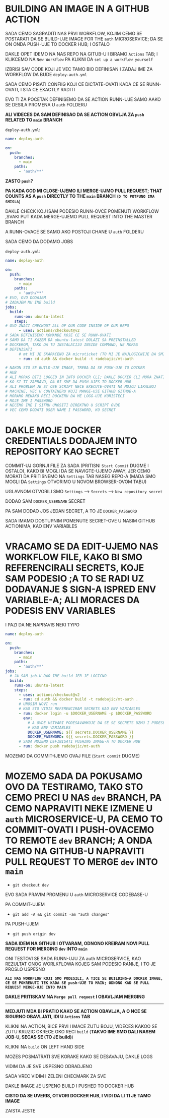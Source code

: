 # BUILDING AN IMAGE IN A GITHUB ACTION

SADA CEMO SAGRADITI NAS PRVI WORKFLOW, KOJIM CEMO SE POSTARATI DA SE BUILD-UJE IMAGE FOR THE `auth` MICROSERVICE; DA SE ON ONDA PUSH-UJE TO DOCKER HUB; I OSTALO

DAKLE OPET IDEMO NA NAS REPO NA GITUB-U I BIRAMO `Actions` TAB; I KLIKCEMO NA `New Workflow` PA KLIKNI DA `set up a workflow yourself`

IZBRISI SAV CODE KOJI JE VEC TAMO BIO DEFINISAN I ZADAJ IME ZA WORKFLOW DA BUDE `deploy-auth.yml`

SADA CEMO PISATI CONFIIG KOJI CE DICTATE-OVATI KADA CE SE RUNN-OVATI, I STA CE EXACTLY RADITI

EVO TI ZA POCETAK DEFINISEMO DA SE ACTION RUNN-UJE SAMO AAKO SE DESILA PROMENA U `auth` FOLDERU

**ALI VIDECES DA SAM DEFINISAO DA SE ACTION OBVLJA ZA `push` RELATED TO `main` BRANCH**

`deploy-auth.yml`:

```yml
name: deploy-auth

on:
  push:
    branches:
      - main
    paths:
      - 'auth/**'
```

**ZASTO `push`?**

**PA KADA GOD MI CLOSE-UJEMO ILI MERGE-UJMO PULL REQUEST; THAT COUNTS AS A `push` DIRECTLY TO THE `main` BRANCH** (**`D TO POTPUNO IMA SMISLA`**)

DAKLE CHECK KOJ ISAM PODESIO RUNN-OVCE POMENUTI WORKFLOW ,SVAKI PUT KADA MERGE-UJEMO PULL REQUEST INTO THE MASTER BRANCH

A RUNN-OVACE SE SAMO AKO POSTOJI CHANE U `auth` FOLDERU

SADA CEMO DA DODAMO JOBS

`deploy-auth.yml`:

```yml
name: deploy-auth

on:
  push:
    branches:
      - main
    paths:
      - 'auth/**'
# EVO, OVO DODAJEM
# ZADAJEM MU IME build
jobs:
  build:
    runs-on: ubuntu-latest
    steps:
# OVO ZNACI CHECKOUT ALL OF OUR CODE INSIDE OF OUR REPO
      - uses: actions/checkout@v2
# SADA DEFINISEMO KOMANDE KOJE CE SE RUNN-OVATI
# SAMO DA TI KAZEM DA ubuntu-latest DOLAZI SA PREINSTALLED 
# DOCKEROM, TAKO DA TU INSTALACIJU INSIDE COMMAND, NE MORAS
# DEFINISATI 
      # mt MI JE SKARACENO ZA microticket (TO MI JE NAJLOGICNIJE DA SMISLIM)      
      - run: cd auth && docker build -t radebajic/mt-auth 

# NAKON STO SE BUILD-UJE IMAGE, TREBA DA SE PUSH-UJE TO DOCKER 
# HUB
# ALI MORAS BITI LOGGED IN INTO DOCKER CLI; DAKLE DOCKER CLI MORA ZNATI
# KO SI TI ZAPRAVO, DA BI SME DA PUSH-UJES TO DOCKER HUB
# ALI PROBLEM JE ST OSE SCRIPT NECE EXECUTE-OVATI NA MOJOJ LIKALNOJ
# MACHINE, VEC U CONTAINERU KOJI MANGE-UJE GITHUB GITHUB-A
# MORAMO NEKAKO RECI DOCKERU DA ME LOGG-UJE KORISTECI
# MOJE IME I PASSWORD
# NECEMO IME I SIFRU UNOSITI DIREKTNO U SCRIPT OVDE
# VEC CEMO DODATI USER NAME I PASSWORD, KO SECRET
```

# DAKLE MOJE DOCKER CREDENTIALS DODAJEM INTO REPOSITORY KAO SECRET

COMMIT-UJ GORNJI FILE ZA SADA (PRITISNI `Start Commit` DUGME I OSTALO), KAKO BI MOGLI DA SE NAVIGTE-UJEMO AWAY, JER CEMO MORATI DA PRITISNEMO NA `Settings` TAB NASEG REPO-A (MADA SMO MOGLI DA `Settings` OTVORIMO U NOVOM BROWSER-OVOM TABU)

UGLAVNOM OTVORILI SMO `Settings` --> `Secrets` --> `New repository secret`

DODAO SAM `DOCKER_USERNAME` SECRET

PA SAM DODAO JOS JEDAN SECRET, A TO JE `DOCKER_PASSWORD`

SADA IMAMO DOSTUPNIM POMENUTE SECRET-OVE U NASIM GITHUB ACTIONIMA, KAO ENV VARIABLES

# VRACAMO SE DA EDIT-UJEMO NAS WORKFLOW FILE, KAKO BI SMO REFERENCIRALI SECRETS, KOJE SAM PODESIO ;A TO SE RADI UZ DODAVANJE $ SIGN-A ISPRED ENV VARIABLE-A; ALI MORACES DA PODESIS ENV VARIABLES

I PAZI DA NE NAPRAVIS NEKI TYPO

```yml
name: deploy-auth

on:
  push:
    branches:
      - main
    paths:
      - 'auth/**'
jobs:
  # JA SAM job-U DAO IME build JER JE LOGICNO
  build:
    runs-on: ubuntu-latest
    steps:
      - uses: actions/checkout@v2   
      - run: cd auth && docker build -t radebajic/mt-auth .
      # UNOSIM NOVI run
      # KAO STO VIDIS REFERENCIRAM SECRETS KAO ENV VARIABLES
      - run: docker login -u $DOCKER_USERNAME -p $DOCKER_PASSWORD
        env:
          # A OVDE USTVARI PODESAVAMKOJE DA SE SE SECRETS UZMU I PODESE
          # KAO ENV VARIABLES
          DOCKER_USERNAME: ${{ secrets.DOCKER_USERNAME }}
          DOCKER_PASSWORD: ${{ secrets.DOCKER_PASSWORD }}
      # SADA MOZEMO DEFINISATI PUSHING IMAGE-A TO DOCKER HUB
      - run: docker push radebajic/mt-auth
```

MOZEMO DA COMMIT-IJEMO OVAJ FILE (`Start commit` DUGME)

# MOZEMO SADA DA POKUSAMO OVO DA TESTIRAMO, TAKO STO CEMO PRECI U NAS `dev` BRANCH, PA CEMO NAPRAVITI NEKE IZMENE U `auth` MICROSERVICE-U, PA CEMO TO COMMIT-OVATI I PUSH-OVACEMO TO REMOTE `dev` BRANCH; A ONDA CEMO NA GITHUB-U NAPRAVITI PULL REQUEST TO MERGE `dev` INTO `main`

- `git checkout dev`

EVO SADA PRAVIM PROMENU U `auth` MICROSERVICE CODEBASE-U

PA COMMIT-UJEM

- `git add -A && git commit -am "auth changes"`

PA PUSH-UJEM

- `git push origin dev`

**SADA IDEM NA GITHUB I OTVARAM, ODNONO KREIRAM NOVI PULL REQUEST FOR MERGING `dev` INTO `main`**

ONI TESTOVI SE SADA RUNN-UJU ZA auth MICROSERVICE, KAO REZULTAT ONOG WORLKFLOWA KOJEG SAM PODESIO RANIJE, I TO JE PROSLO USPESNO

**`ALI NAS WORKFLOW KOJI SMO PODESILI, A TICE SE BUILDING-A DOCKER IMAGE, CE SE POKRENUTI TEK KADA SE push-UJE TO MAIN; ODNONO KAD SE PULL REQUEST MERGE-UJE INTO MAIN`**

**DAKLE PRITISKAM NA `Merge pull request` I OBAVLJAM MERGING**

***

**MEDJUTI MDA BI PRATIO KAKO SE ACTION OBAVLJA, A O NCE SE SIGURNO OBAVLJATI, IDI U `Actions` TAB**

KLIKNI NA ACTION, BICE PRVI I IMACE ZUTU BOJU, VIDECES KAKOO SE ZUTU KRUZIC OKRECE OKO RECI `build` (**TAKVO IME SMO DALI NASEM JOB-U, SECAS SE (TO JE build)**)

KLIKNI NA `build` ON LEFT HAND SIDE

MOZES POSMATRATI SVE KORAKE KAKO SE DESAVAJU, DAKLE LOGS

VIDIM DA JE SVE USPESNO ODRADJENO

SADA VREC VIDIM I ZELENI CHECMARK ZA SVE

DAKLE IMAGE JE USPENO BUILD I PUSHED TO DOCKER HUB

**CISTO DA SE UVERIS, OTVORI DOCKER HUB, I VIDI DA LI TI JE TAMO IMAGE**

ZAISTA JESTE
